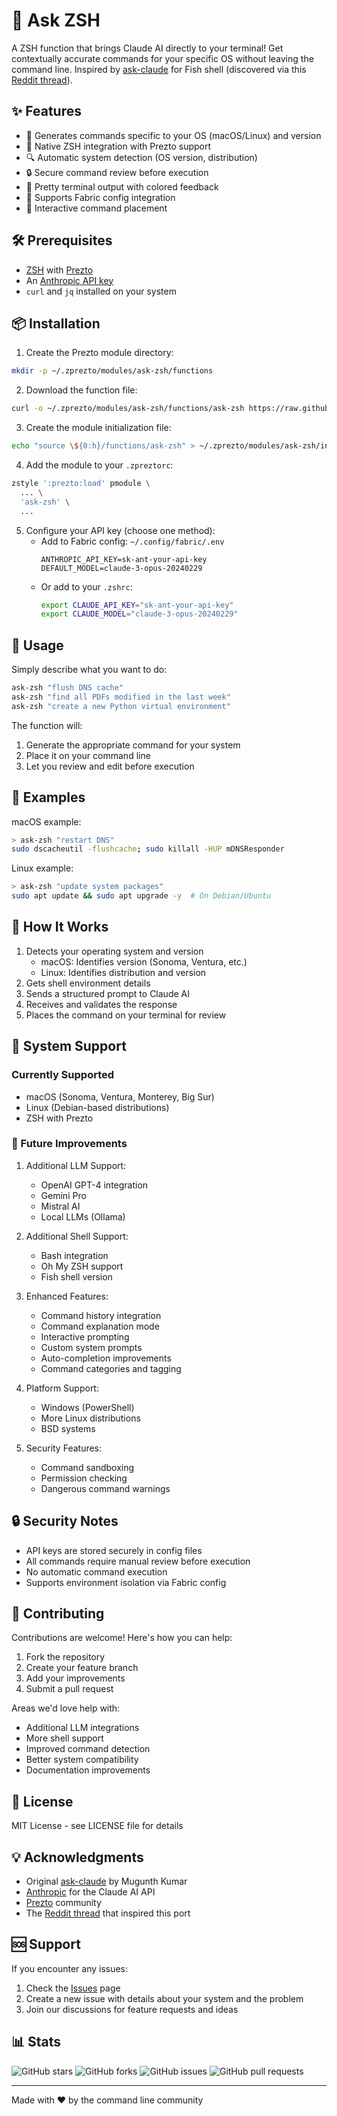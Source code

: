 # 🤖 Ask ZSH

A ZSH function that brings Claude AI directly to your terminal! Get contextually accurate commands for your specific OS without leaving the command line. Inspired by [ask-claude](https://github.com/MugunthKumar/ask-claude) for Fish shell (discovered via this [Reddit thread](https://www.reddit.com/r/commandline/comments/1gli7c3/built_a_claude_ai_helper_function_for_fish_shell/)).

## ✨ Features

- 🎯 Generates commands specific to your OS (macOS/Linux) and version
- 🐚 Native ZSH integration with Prezto support
- 🔍 Automatic system detection (OS version, distribution)
- 🔒 Secure command review before execution
- 🎨 Pretty terminal output with colored feedback
- 📁 Supports Fabric config integration
- 🚀 Interactive command placement

## 🛠️ Prerequisites

- [ZSH](https://www.zsh.org/) with [Prezto](https://github.com/sorin-ionescu/prezto)
- An [Anthropic API key](https://console.anthropic.com/settings/keys)
- `curl` and `jq` installed on your system

## 📦 Installation

1. Create the Prezto module directory:
```bash
mkdir -p ~/.zprezto/modules/ask-zsh/functions
```

2. Download the function file:
```bash
curl -o ~/.zprezto/modules/ask-zsh/functions/ask-zsh https://raw.githubusercontent.com/yourusername/ask-zsh/main/ask-zsh
```

3. Create the module initialization file:
```bash
echo "source \${0:h}/functions/ask-zsh" > ~/.zprezto/modules/ask-zsh/init.zsh
```

4. Add the module to your `.zpreztorc`:
```bash
zstyle ':prezto:load' pmodule \
  ... \
  'ask-zsh' \
  ...
```

5. Configure your API key (choose one method):
   - Add to Fabric config: `~/.config/fabric/.env`
     ```
     ANTHROPIC_API_KEY=sk-ant-your-api-key
     DEFAULT_MODEL=claude-3-opus-20240229
     ```
   - Or add to your `.zshrc`:
     ```bash
     export CLAUDE_API_KEY="sk-ant-your-api-key"
     export CLAUDE_MODEL="claude-3-opus-20240229"
     ```

## 🚀 Usage

Simply describe what you want to do:
```bash
ask-zsh "flush DNS cache"
ask-zsh "find all PDFs modified in the last week"
ask-zsh "create a new Python virtual environment"
```

The function will:
1. Generate the appropriate command for your system
2. Place it on your command line
3. Let you review and edit before execution

## 📝 Examples

macOS example:
```bash
> ask-zsh "restart DNS"
sudo dscacheutil -flushcache; sudo killall -HUP mDNSResponder
```

Linux example:
```bash
> ask-zsh "update system packages"
sudo apt update && sudo apt upgrade -y  # On Debian/Ubuntu
```

## 🔧 How It Works

1. Detects your operating system and version
   - macOS: Identifies version (Sonoma, Ventura, etc.)
   - Linux: Identifies distribution and version
2. Gets shell environment details
3. Sends a structured prompt to Claude AI
4. Receives and validates the response
5. Places the command on your terminal for review

## 🎯 System Support

### Currently Supported
- macOS (Sonoma, Ventura, Monterey, Big Sur)
- Linux (Debian-based distributions)
- ZSH with Prezto

### 🚀 Future Improvements

1. Additional LLM Support:
   - OpenAI GPT-4 integration
   - Gemini Pro
   - Mistral AI
   - Local LLMs (Ollama)
   
2. Additional Shell Support:
   - Bash integration
   - Oh My ZSH support
   - Fish shell version
   
3. Enhanced Features:
   - Command history integration
   - Command explanation mode
   - Interactive prompting
   - Custom system prompts
   - Auto-completion improvements
   - Command categories and tagging
   
4. Platform Support:
   - Windows (PowerShell)
   - More Linux distributions
   - BSD systems

5. Security Features:
   - Command sandboxing
   - Permission checking
   - Dangerous command warnings

## 🔒 Security Notes

- API keys are stored securely in config files
- All commands require manual review before execution
- No automatic command execution
- Supports environment isolation via Fabric config

## 👥 Contributing

Contributions are welcome! Here's how you can help:

1. Fork the repository
2. Create your feature branch
3. Add your improvements
4. Submit a pull request

Areas we'd love help with:
- Additional LLM integrations
- More shell support
- Improved command detection
- Better system compatibility
- Documentation improvements

## 📄 License

MIT License - see LICENSE file for details

## 💡 Acknowledgments

- Original [ask-claude](https://github.com/MugunthKumar/ask-claude) by Mugunth Kumar
- [Anthropic](https://www.anthropic.com/) for the Claude AI API
- [Prezto](https://github.com/sorin-ionescu/prezto) community
- The [Reddit thread](https://www.reddit.com/r/commandline/comments/1gli7c3/built_a_claude_ai_helper_function_for_fish_shell/) that inspired this port

## 🆘 Support

If you encounter any issues:
1. Check the [Issues](../../issues) page
2. Create a new issue with details about your system and the problem
3. Join our discussions for feature requests and ideas

## 📊 Stats

![GitHub stars](https://img.shields.io/github/stars/diffficult/ask-zsh?style=social)
![GitHub forks](https://img.shields.io/github/forks/diffficult/ask-zsh?style=social)
![GitHub issues](https://img.shields.io/github/issues/diffficult/ask-zsh)
![GitHub pull requests](https://img.shields.io/github/issues-pr/diffficult/ask-zsh)

---
Made with ❤️ by the command line community

